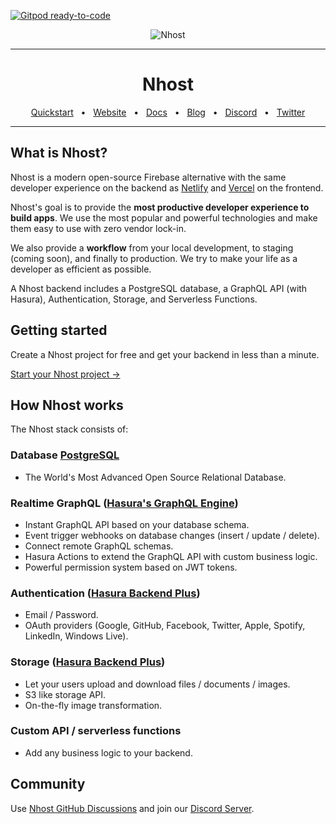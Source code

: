 [![Gitpod ready-to-code](https://img.shields.io/badge/Gitpod-ready--to--code-blue?logo=gitpod)](https://gitpod.io/#https://github.com/nhost/nhost)

<div align="center">

![Nhost](assets/nhost-logo.svg)

</div>

<hr />

<div align="center">
  <h1>Nhost</h1>
  <a href="https://docs.nhost.io/quick-start">Quickstart</a>
  <span>&nbsp;&nbsp;•&nbsp;&nbsp;</span>
  <a href="https://nhost.io/">Website</a>
  <span>&nbsp;&nbsp;•&nbsp;&nbsp;</span>
  <a href="https://docs.nhost.io/">Docs</a>
  <span>&nbsp;&nbsp;•&nbsp;&nbsp;</span>
  <a href="https://nhost.io/blog">Blog</a>
  <span>&nbsp;&nbsp;•&nbsp;&nbsp;</span>
  <a href="https://discord.com/invite/9V7Qb2U">Discord</a>
  <span>&nbsp;&nbsp;•&nbsp;&nbsp;</span>
  <a href="https://twitter.com/nhostio">Twitter</a>
  <br />
  <hr />
</div>

## What is Nhost?

Nhost is a modern open-source Firebase alternative with the same developer experience on the backend as [Netlify](http://netlify.com/) and [Vercel](https://vercel.com/) on the frontend.

Nhost's goal is to provide the **most productive developer experience to build apps**. We use the most popular and powerful technologies and make them easy to use with zero vendor lock-in.

We also provide a **workflow** from your local development, to staging (coming soon), and finally to production. We try to make your life as a developer as efficient as possible.

A Nhost backend includes a PostgreSQL database, a GraphQL API (with Hasura), Authentication, Storage, and Serverless Functions.

## Getting started

Create a Nhost project for free and get your backend in less than a minute.

[Start your Nhost project &rarr;](https://console.nhost.io)

## How Nhost works

The Nhost stack consists of:

### Database [PostgreSQL](https://github.com/postgres/postgres)

- The World's Most Advanced Open Source Relational Database.

### Realtime GraphQL ([Hasura's GraphQL Engine](https://github.com/hasura/graphql-engine))

- Instant GraphQL API based on your database schema.
- Event trigger webhooks on database changes (insert / update / delete).
- Connect remote GraphQL schemas.
- Hasura Actions to extend the GraphQL API with custom business logic.
- Powerful permission system based on JWT tokens.

### Authentication ([Hasura Backend Plus](https://github.com/nhost/hasura-backend-plus))

- Email / Password.
- OAuth providers (Google, GitHub, Facebook, Twitter, Apple, Spotify, LinkedIn, Windows Live).

### Storage ([Hasura Backend Plus](https://github.com/nhost/hasura-backend-plus))

- Let your users upload and download files / documents / images.
- S3 like storage API.
- On-the-fly image transformation.

### Custom API / serverless functions

- Add any business logic to your backend.

## Community

Use [Nhost GitHub Discussions](https://github.com/nhost/nhost/discussions) and join our [Discord Server](https://discord.com/invite/9V7Qb2U).
